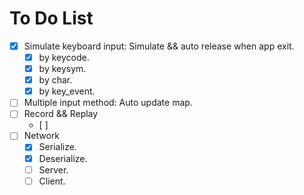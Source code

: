 

# To Do List

- [x] Simulate keyboard input: Simulate && auto release when app exit.
  - [x] by keycode.
  - [x] by keysym.
  - [x] by char.
  - [x] by key_event.
- [ ] Multiple input method: Auto update map.
- [ ] Record && Replay
  - [ ] 
- [ ] Network
  - [x] Serialize.
  - [x] Deserialize.
  - [ ] Server.
  - [ ] Client.